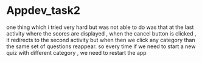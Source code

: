 # Appdev_task2
one thing which i tried  very hard but was not able to do was that at the last activity where the scores are displayed , when the cancel button is clicked , it redirects to the second activity but when then we click any category than the same set of questions reappear.
so every time if we need to start a new quiz with different category , we need to restart the app
